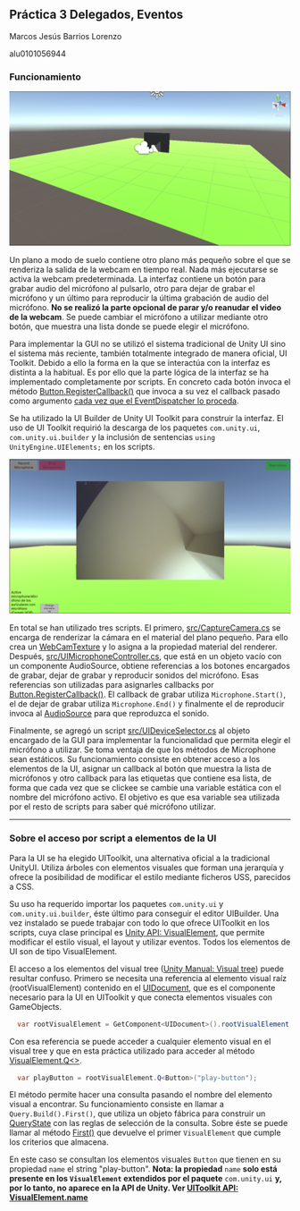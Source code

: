 ## Práctica 3 Delegados, Eventos

Marcos Jesús Barrios Lorenzo

alu0101056944

### Funcionamiento

![Situación inicial](assets/situacioninicial.PNG)

Un plano a modo de suelo contiene otro plano más pequeño sobre el que se renderiza la salida de la webcam en tiempo real. Nada más ejecutarse se activa la webcam predeterminada. La interfaz contiene un botón para grabar audio del micrófono al pulsarlo, otro para dejar de grabar el micrófono y un último para reproducir la última grabación de audio del micrófono. **No se realizó la parte opcional de parar y/o reanudar el video de la webcam**. Se puede cambiar el micrófono a utilizar mediante otro botón, que muestra una lista donde se puede elegir el micrófono.

Para implementar la GUI no se utilizó el sistema tradicional de Unity UI sino el sistema más reciente, también totalmente integrado de manera oficial, UI Toolkit. Debido a ello la forma en la que se interactúa con la interfaz es distinta a la habitual. Es por ello que la parte lógica de la interfaz se ha implementado completamente por scripts. En concreto cada botón invoca el método [Button.RegisterCallback()](https://docs.unity3d.com/ScriptReference/UIElements.CallbackEventHandler.RegisterCallback.html) que invoca a su vez el callback pasado como argumento [cada vez que el EventDispatcher lo proceda](https://docs.unity3d.com/ScriptReference/UIElements.EventDispatcher.html). 

Se ha utilizado la UI Builder de Unity UI Toolkit para construir la interfaz. El uso de UI Toolkit requirió la descarga de los paquetes <code>com.unity.ui</code>, <code>com.unity.ui.builder</code> y la inclusión de sentencias <code>using UnityEngine.UIElements;</code> en los scripts.

![Situación con cámara](assets/situacionConCamara.PNG)

En total se han utilizado tres scripts. El primero, [src/CaptureCamera.cs](src/CaptureCamera.cs) se encarga de renderizar la cámara en el material del plano pequeño. Para ello crea un [WebCamTexture](https://docs.unity3d.com/ScriptReference/WebCamTexture.html) y lo asigna a la propiedad material del renderer. Después, [src/UIMicrophoneController.cs](src/UIMicrophoneController.cs), que está en un objeto vacío con un componente AudioSource, obtiene referencias a los botones encargados de grabar, dejar de grabar y reproducir sonidos del micrófono. Esas referencias son utilizadas para asignarles callbacks por [Button.RegisterCallback()](https://docs.unity3d.com/ScriptReference/UIElements.CallbackEventHandler.RegisterCallback.html). El callback de grabar utiliza <code>Microphone.Start()</code>, el de dejar de grabar utiliza <code>Microphone.End()</code> y finalmente el de reproducir invoca al [AudioSource](https://docs.unity3d.com/ScriptReference/AudioSource.html) para que reproduzca el sonido.

Finalmente, se agregó un script [src/UIDeviceSelector.cs](src/UIDeviceSelector.cs) al objeto encargado de la GUI para implementar la funcionalidad que permita elegir el micrófono a utilizar. Se toma ventaja de que los métodos de Microphone sean estáticos. Su funcionamiento consiste en obtener acceso a los elementos de la UI, asignar un callback al botón que muestra la lista de micrófonos y otro callback para las etiquetas que contiene esa lista, de forma que cada vez que se clickee se cambie una variable estática con el nombre del micrófono activo. El objetivo es que esa variable sea utilizada por el resto de scripts para saber qué micrófono utilizar.




---

### Sobre el acceso por script a elementos de la UI

Para la UI se ha elegido UIToolkit, una alternativa oficial a la tradicional UnityUI. Utiliza árboles con elementos visuales que forman una jerarquía y ofrece la posibilidad de modificar el estilo mediante ficheros USS, parecidos a CSS.

Su uso ha requerido importar los paquetes <code>com.unity.ui</code> y <code>com.unity.ui.builder</code>, éste último para conseguir el editor UIBuilder. Una vez instalado se puede trabajar con todo lo que ofrece UIToolkit en los scripts, cuya clase principal es [Unity API: VisualElement](https://docs.unity3d.com/ScriptReference/UIElements.VisualElement.html), que permite modificar el estilo visual, el layout y utilizar eventos. Todos los elementos de UI son de tipo VisualElement.

El acceso a los elementos del visual tree ([Unity Manual: Visual tree](https://docs.unity3d.com/Manual/UIE-VisualTree.html)) puede resultar confuso. Primero se necesita una referencia al elemento visual raíz (rootVisualElement) contenido en el [UIDocument](https://docs.unity3d.com/Packages/com.unity.ui@1.0/api/UnityEngine.UIElements.UIDocument.html), que es el componente necesario para la UI en UIToolkit y que conecta elementos visuales con GameObjects. 

```c#
  var rootVisualElement = GetComponent<UIDocument>().rootVisualElement;
```

Con esa referencia se puede acceder a cualquier elemento visual en el visual tree y que en esta práctica utilizado para acceder al método [VisualElement.Q<>](https://docs.unity3d.com/Packages/com.unity.ui@1.0/api/UnityEngine.UIElements.UQueryExtensions.html#UnityEngine_UIElements_UQueryExtensions_Q__1_UnityEngine_UIElements_VisualElement_System_String_System_String___).

```c#
  var playButton = rootVisualElement.Q<Button>("play-button");
```

 El método permite hacer una consulta pasando el nombre del elemento visual a encontrar. Su funcionamiento consiste en llamar a <code>Query<T>.Build().First()</code>, que utiliza un objeto fábrica para construir un [QueryState](https://docs.unity3d.com/Packages/com.unity.ui@1.0/api/UnityEngine.UIElements.UQueryState-1.html) con las reglas de selección de la consulta. Sobre éste se puede llamar al método [First()](https://docs.unity3d.com/Packages/com.unity.ui@1.0/api/UnityEngine.UIElements.UQueryState-1.html#UnityEngine_UIElements_UQueryState_1_First) que devuelve el primer <code>VisualElement</code> que cumple los criterios que almacena.

 En este caso se consultan los elementos visuales <code>Button</code> que tienen en su propiedad <code>name</code> el string "play-button". **Nota: la propiedad** <code>name</code> **solo está presente en los <code>VisualElement</code> extendidos por el paquete** <code>com.unity.ui</code> **y, por lo tanto, no aparece en la API de Unity. Ver [UIToolkit API: VisualElement.name](https://docs.unity3d.com/Packages/com.unity.ui@1.0/api/UnityEngine.UIElements.VisualElement.html#UnityEngine_UIElements_VisualElement_name)**
